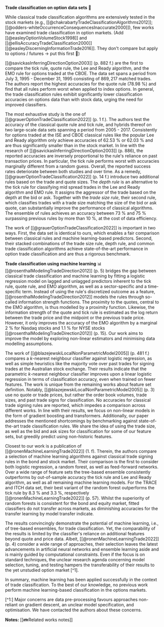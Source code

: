 
**Trade classification on option data sets** 💸

While classical trade classification algorithms are extensively tested in the stock markets (e.g., [[@chakrabartyTradeClassificationAlgorithms2012]]; [[@odders-whiteOccurrenceConsequencesInaccurate2000]]), few works have examined trade classification in option markets.  (Add [[@easleyOptionVolumeStock1998]] and [[@ellisAccuracyTradeClassification2000]] [[@easleyDiscerningInformationTrade2016]]. They don't compare but apply to options / futures -> put this first 🤯)

[[@savickasInferringDirectionOption2003]] (p. 882 f.) are the first to compare the tick rule, quote rule, the Lee and Ready algorithm, and the EMO rule for options traded at the CBOE. The data set spans a period from July 3, 1995 - December 31, 1995 consisting of $869{,}217$ matched trades. The authors report the highest accuracies for the quote rule ($78.98~\%$) and find that all rules perform worst when applied to index options. In general, the trade classification rules exhibit significantly lower classification accuracies on options data than with stock data, urging the need for improved classifiers.

The most exhaustive study is the one of [[@grauerOptionTradeClassification2022]] (p. 1 f.).  The authors test the accuracy of the classical quote rule and tick rule, and hybrids thereof on two large-scale data sets spanning a period from 2005 - 2017. Consistently for options traded at the ISE and CBOE classical rules like the popular Lee and Ready algorithm only achieve accuracies of $62.53~\%$ or $62.03~\%$ and are thus significantly smaller than in the stock market. In line with the research of  [[@savickasInferringDirectionOption2003]] (p. 886), the reported accuracies are inversely proportional to the rule's reliance on past transaction prices. In particular, the tick rule performs worst with accuracies marginally different from a random guess. Overall, the reported success rates deteriorate between both studies and over time. As a remedy, [[@grauerOptionTradeClassification2022]] (p. 14 f.) introduce two additional rules based on the trade and quote sizes. The *depth rule* is an alternative to the tick rule for classifying mid spread trades in the Lee and Ready algorithm and EMO rule. It assigns the aggressor of the trade based on the depth at the bid or ask. Together with the *trade size rule*, their second rule, which classifies trades with a trade size matching the size of the bid or ask quote, can substantially improve the performance of classical algorithms. The ensemble of rules achieves an accuracy between $73~\%$ and $75~\%$ surpassing previous rules by more than $10~\%$, at the cost of data efficiency.

The work of [[@grauerOptionTradeClassification2022]] is important in two ways. First, the data set is identical to ours, which enables a fair comparison between classical rules and machine learning-based predictors. Second, their stacked combinations of the trade size rule, depth rule, and common trade classification algorithms achieve state-of-the-art performance in option trade classification and are thus a rigorous benchmark. 

**Trade classification using machine learning** 📊
[[@rosenthalModelingTradeDirection2012]] (p. 5) bridges the gap between classical trade classification and machine learning by fitting a logistic regression model on lagged and unlagged predictors inherent to the tick rule, quote rule, and EMO algorithm, as well as a sector-specific and a time-specific term. Instead of using the rule's discretized outcome as a feature, [[@rosenthalModelingTradeDirection2012]] models the rules through so-called information strength functions. The proximity to the quotes, central to the EMO algorithm, is thus modelled by a proximity function. Likewise, the information strength of the quote and tick rule is estimated as the log return between the trade price and the midpoint or the previous trade price. However, it only improves the accuracy of the EMO algorithm by a marginal $2~\%$ for Nasdaq stocks and $1.1~\%$ for NYSE stocks [[@rosenthalModelingTradeDirection2012]] (p. 15). Our work aims to improve the model by exploring non-linear estimators and minimising data modelling assumptions.

The work of [[@blazejewskiLocalNonParametricModel2005]] (p. 481 f.) compares a $k$-nearest neighbour classifier against logistic regression, as well as simple heuristics like the majority vote over past trades for signing trades at the Australian stock exchange. Their results indicate that the parametric $k$-nearest neighbour classifier improves upon a linear logistic regression in terms of classification accuracy, even when trained on fewer features. The work is unique from the remaining works about feature set definition. Notably, [[@blazejewskiLocalNonParametricModel2005]] (p. 3) use no quote or trade prices, but rather the order book volumes, trade sizes, and past trade signs for classification. No accuracies for classical trade signing rules are reported, which impedes a comparison across different works. In line with their results, we focus on non-linear models in the form of gradient boosting and transformers. Additionally, our paper addresses the mentioned shortcomings by benchmarking against state-of-the-art trade classification rules. We share the idea of using the trade size, as well as the bid and ask sizes for classification for some of our feature sets, but greedily predict using non-historic features.

Closest to our work is a publication of [[@ronenMachineLearningTrade2022]] (1. f). Therein, the authors compare a selection of machine learning algorithms against classical trade signing rules in the bond and stock market. Their comparison is the first to consider both logistic regression, a random forest, as well as feed-forward networks. Over a wide range of feature sets the tree-based ensemble consistently outperforms by out-of-sample accuracy the tick rule and Lee and Ready algorithm, as well as all remaining machine learning models. For the TRACE and ITCH data set, their best variant of the random forest outperforms the tick rule by $8.3~\%$ and $3.3~\%$, respectively [[@ronenMachineLearningTrade2022]] (p. 57). Whilst the superiority of random forests is consistent for the bond and equity market, fitted classifiers do not transfer across markets, as diminishing accuracies for the transfer learning by model transfer indicate.

The results convincingly demonstrate the potential of machine learning, i.e., of tree-based ensembles, for trade classification. Yet, the comparability of the results is limited by the classifier's reliance on additional features beyond quote and price data. Albeit, [[@ronenMachineLearningTrade2022]] (p. 4) consider a wide range of approaches, their selection leaves the latest advancements in artificial neural networks and ensemble learning aside and is mainly guided by computational constraints. Even if the focus is on standard techniques, the unclear research agenda concerning model selection, tuning, and testing hampers the transferability of their results to the yet unstudied option market [^1]. 

In summary, machine learning has been applied successfully in the context of trade classification. To the best of our knowledge, no previous work perform machine learning-based classification in the options markets.

[^1:] Major concerns are data pre-processing favours approaches non-reliant on gradient descent, an unclear model specification, and optimisation. We have contacted the authors about these concerns.

**Notes:**
[[👪Related works notes]]
